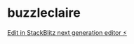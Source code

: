 # buzzleclaire

[Edit in StackBlitz next generation editor ⚡️](https://stackblitz.com/~/github.com/AbdelKD94/buzzleclaire)